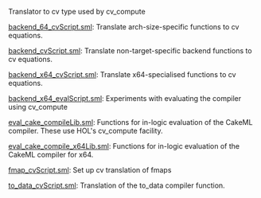 Translator to cv type used by cv_compute

[backend_64_cvScript.sml](backend_64_cvScript.sml):
Translate arch-size-specific functions to cv equations.

[backend_cvScript.sml](backend_cvScript.sml):
Translate non-target-specific backend functions to cv equations.

[backend_x64_cvScript.sml](backend_x64_cvScript.sml):
Translate x64-specialised functions to cv equations.

[backend_x64_evalScript.sml](backend_x64_evalScript.sml):
Experiments with evaluating the compiler using cv_compute

[eval_cake_compileLib.sml](eval_cake_compileLib.sml):
Functions for in-logic evaluation of the CakeML compiler.
These use HOL's cv_compute facility.

[eval_cake_compile_x64Lib.sml](eval_cake_compile_x64Lib.sml):
Functions for in-logic evaluation of the CakeML compiler for x64.

[fmap_cvScript.sml](fmap_cvScript.sml):
Set up cv translation of fmaps

[to_data_cvScript.sml](to_data_cvScript.sml):
Translation of the to_data compiler function.
